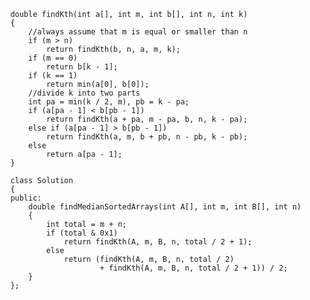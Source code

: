 		double findKth(int a[], int m, int b[], int n, int k)
		{
			//always assume that m is equal or smaller than n
			if (m > n)
				return findKth(b, n, a, m, k);
			if (m == 0)
				return b[k - 1];
			if (k == 1)
				return min(a[0], b[0]);
			//divide k into two parts
			int pa = min(k / 2, m), pb = k - pa;
			if (a[pa - 1] < b[pb - 1])
				return findKth(a + pa, m - pa, b, n, k - pa);
			else if (a[pa - 1] > b[pb - 1])
				return findKth(a, m, b + pb, n - pb, k - pb);
			else
				return a[pa - 1];
		}

		class Solution
		{
		public:
			double findMedianSortedArrays(int A[], int m, int B[], int n)
			{
				int total = m + n;
				if (total & 0x1)
					return findKth(A, m, B, n, total / 2 + 1);
				else
					return (findKth(A, m, B, n, total / 2)
							+ findKth(A, m, B, n, total / 2 + 1)) / 2;
			}
		};
